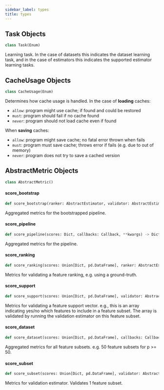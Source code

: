 ```yaml
---
sidebar_label: types
title: types
---
```


## Task Objects

```python
class Task(Enum)
```

Learning task. In the case of datasets this indicates the dataset learning task,
and in the case of estimators this indicates the supported estimator learning tasks.

## CacheUsage Objects

```python
class CacheUsage(Enum)
```

Determines how cache usage is handled. In the case of **loading** caches:

- `allow`: program might use cache; if found and could be restored
- `must`: program should fail if no cache found
- `never`: program should not load cache even if found

When **saving** caches:
- `allow`: program might save cache; no fatal error thrown when fails
- `must`: program must save cache; throws error if fails (e.g. due to out of memory)
- `never`: program does not try to save a cached version

## AbstractMetric Objects

```python
class AbstractMetric()
```

#### score\_bootstrap

```python
def score_bootstrap(ranker: AbstractEstimator, validator: AbstractEstimator, callbacks: Callback, scores: Dict, **kwargs, ,) -> Dict
```

Aggregated metrics for the bootstrapped pipeline.

#### score\_pipeline

```python
def score_pipeline(scores: Dict, callbacks: Callback, **kwargs) -> Dict
```

Aggregated metrics for the pipeline.

#### score\_ranking

```python
def score_ranking(scores: Union[Dict, pd.DataFrame], ranker: AbstractEstimator, bootstrap_state: int, callbacks: Callback, feature_importances: Optional[np.ndarray] = None) -> Union[Dict, pd.DataFrame]
```

Metrics for validating a feature ranking, e.g. using a ground-truth.

#### score\_support

```python
def score_support(scores: Union[Dict, pd.DataFrame], validator: AbstractEstimator, X, y, callbacks: Callback, **kwargs, ,) -> Union[Dict, pd.DataFrame]
```

Metrics for validating a feature support vector. e.g., this is an array
indicating yes/no which features to include in a feature subset. The array is
validated by running the validation estimator on this feature subset.

#### score\_dataset

```python
def score_dataset(scores: Union[Dict, pd.DataFrame], callbacks: Callback, **kwargs) -> Union[Dict, pd.DataFrame]
```

Aggregated metrics for all feature subsets. e.g. 50 feature subsets for
p &gt;= 50.

#### score\_subset

```python
def score_subset(scores: Union[Dict, pd.DataFrame], validator: AbstractEstimator, X, y, callbacks: Callback, **kwargs, ,) -> Union[Dict, pd.DataFrame]
```

Metrics for validation estimator. Validates 1 feature subset.

